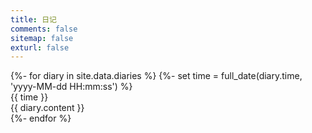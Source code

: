 ```yaml
---
title: 日记
comments: false
sitemap: false
exturl: false
---
```


<div id="diaries">
    {%- for diary in site.data.diaries %}
    {%- set time = full_date(diary.time, 'yyyy-MM-dd HH:mm:ss') %}
    <div class="diary">
        <div class="diary-time">{{ time }}</div>
        <div class="diary-content" title="{{ diary.content }}">{{ diary.content }}</div>
    </div>
    {%- endfor %}
</div>
